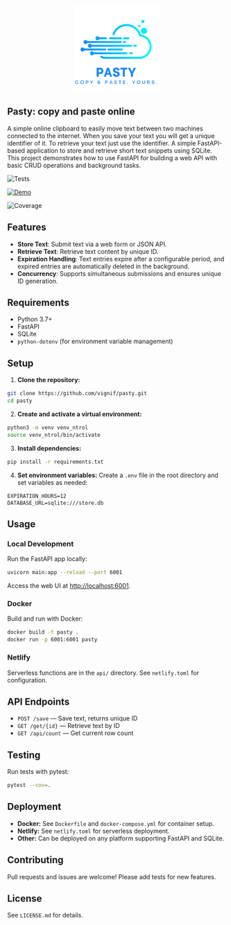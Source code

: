 <p align="center">
  <img src="static/logo.png" alt="Logo" width="200"/>
</p>

## Pasty: copy and paste online
A simple online clipboard to easily move text between two machines connected to the internet.
When you save your text you will get a unique identifier of it.
To retrieve your text just use the identifier.
A simple FastAPI-based application to store and retrieve short text snippets using SQLite. This project demonstrates how to use FastAPI for building a web API with basic CRUD operations and background tasks.

![Tests](https://github.com/vignif/pasty/actions/workflows/test.yml/badge.svg)

[![Demo](https://img.shields.io/badge/Demo-online-blue?logo=fastapi)](https://ntrolci.onrender.com/)

![Coverage](https://img.shields.io/codecov/c/github/vignif/pasty/main)

## Features
- **Store Text**: Submit text via a web form or JSON API.
- **Retrieve Text**: Retrieve text content by unique ID.
- **Expiration Handling**: Text entries expire after a configurable period, and expired entries are automatically deleted in the background.
- **Concurrency**: Supports simultaneous submissions and ensures unique ID generation.

## Requirements
- Python 3.7+
- FastAPI
- SQLite
- `python-dotenv` (for environment variable management)

## Setup

1. **Clone the repository:**
  ```bash
  git clone https://github.com/vignif/pasty.git
  cd pasty
  ```

2. **Create and activate a virtual environment:**
  ```bash
  python3 -m venv venv_ntrol
  source venv_ntrol/bin/activate
  ```

3. **Install dependencies:**
  ```bash
  pip install -r requirements.txt
  ```

4. **Set environment variables:**
  Create a `.env` file in the root directory and set variables as needed:
  ```env
  EXPIRATION_HOURS=12
  DATABASE_URL=sqlite:///store.db
  ```

## Usage

### Local Development

Run the FastAPI app locally:
```bash
uvicorn main:app --reload --port 6001
```
Access the web UI at [http://localhost:6001](http://localhost:6001).

### Docker

Build and run with Docker:
```bash
docker build -t pasty .
docker run -p 6001:6001 pasty
```

### Netlify

Serverless functions are in the `api/` directory. See `netlify.toml` for configuration.

## API Endpoints

- `POST /save` — Save text, returns unique ID
- `GET /get/{id}` — Retrieve text by ID
- `GET /api/count` — Get current row count

## Testing

Run tests with pytest:
```bash
pytest --cov=.
```

## Deployment

- **Docker:** See `Dockerfile` and `docker-compose.yml` for container setup.
- **Netlify:** See `netlify.toml` for serverless deployment.
- **Other:** Can be deployed on any platform supporting FastAPI and SQLite.

## Contributing

Pull requests and issues are welcome! Please add tests for new features.

## License

See `LICENSE.md` for details.
